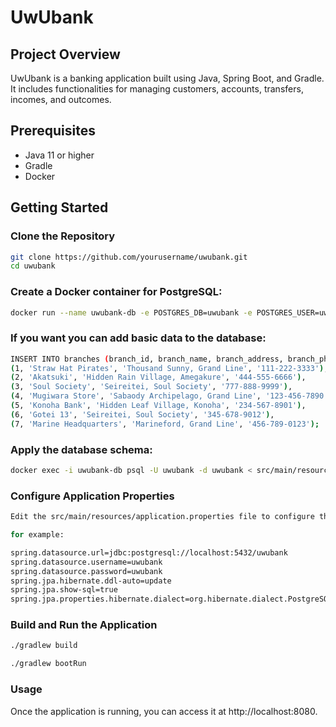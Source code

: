 # UwUbank

## Project Overview
UwUbank is a banking application built using Java, Spring Boot, and Gradle. It includes functionalities for managing customers, accounts, transfers, incomes, and outcomes.

## Prerequisites
- Java 11 or higher
- Gradle
- Docker

## Getting Started

### Clone the Repository
```sh
git clone https://github.com/yourusername/uwubank.git
cd uwubank
```

### Create a Docker container for PostgreSQL: 
```sh
docker run --name uwubank-db -e POSTGRES_DB=uwubank -e POSTGRES_USER=uwubank -e POSTGRES_PASSWORD=uwubank -p 5432:5432 -d postgres
```

### If you want you can add basic data to the database:
```sh
INSERT INTO branches (branch_id, branch_name, branch_address, branch_phone_number) VALUES
(1, 'Straw Hat Pirates', 'Thousand Sunny, Grand Line', '111-222-3333'),
(2, 'Akatsuki', 'Hidden Rain Village, Amegakure', '444-555-6666'),
(3, 'Soul Society', 'Seireitei, Soul Society', '777-888-9999'),
(4, 'Mugiwara Store', 'Sabaody Archipelago, Grand Line', '123-456-7890'),
(5, 'Konoha Bank', 'Hidden Leaf Village, Konoha', '234-567-8901'),
(6, 'Gotei 13', 'Seireitei, Soul Society', '345-678-9012'),
(7, 'Marine Headquarters', 'Marineford, Grand Line', '456-789-0123');
```

### Apply the database schema:
```sh
docker exec -i uwubank-db psql -U uwubank -d uwubank < src/main/resources/schema.sql
```
### Configure Application Properties
```sh
Edit the src/main/resources/application.properties file to configure the database connection:

for example:

spring.datasource.url=jdbc:postgresql://localhost:5432/uwubank
spring.datasource.username=uwubank
spring.datasource.password=uwubank
spring.jpa.hibernate.ddl-auto=update
spring.jpa.show-sql=true
spring.jpa.properties.hibernate.dialect=org.hibernate.dialect.PostgreSQLDialect

```

### Build and Run the Application
```sh
./gradlew build
```
```sh
./gradlew bootRun
```
### Usage
Once the application is running, you can access it at http://localhost:8080.